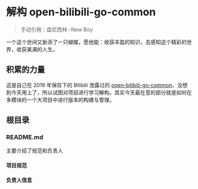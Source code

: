 

# 解构 open-bilibili-go-common

>  手动引用：盘尼西林 -New Boy



一个这个世间又新添了一只蝴蝶，愿他能：收获丰盈的知识，去感知这个精彩的世界，收获美满的人生。



## 积累的力量

这是自己在 2019 年保存下的 Bilibili 泄露过的 [open-bilibili-go-common](https://gitee.com/felix9ia/open-bilibili-go-common.git)，没想到今天用上了，所以试图对项目进行学习解构。其实今天最在意的部分就是如何在多模块的一个大项目中进行版本的构建与管理。



## 根目录

### README.md

主要介绍了规范和负责人

#### 项目规范



#### 负责人信息



